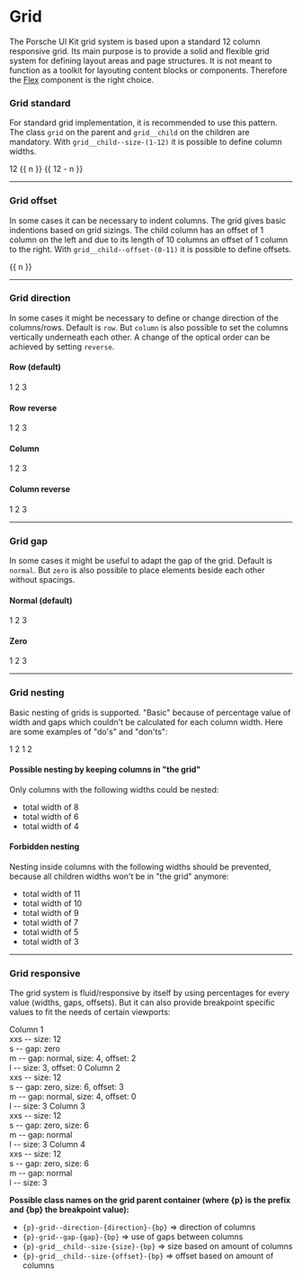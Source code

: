 # Grid

The Porsche UI Kit grid system is based upon a standard 12 column responsive grid. Its main purpose is to provide a solid and flexible grid system for defining layout areas and page structures. It is not meant to function as a toolkit for layouting content blocks or components. Therefore the [Flex](/#/web/layout/flex) component is the right choice.

### Grid standard

For standard grid implementation, it is recommended to use this pattern. The class `grid` on the parent and `grid__child` on the children are mandatory. With `grid__child--size-(1-12)` it is possible to define column widths.

<Playground :childElementLayout="{spacing: 'block-small'}">
  <p-grid>
    <p-grid-child size="12">
      <ExampleText>12</ExampleText>
    </p-grid-child>
  </p-grid>
  <p-grid v-for="n, index in 11" :key="index">
    <p-grid-child :size="n">
      <ExampleText>{{ n }}</ExampleText>
    </p-grid-child>
    <p-grid-child :size="12 - n">
      <ExampleText>{{ 12 - n }}</ExampleText>
    </p-grid-child>
  </p-grid>
</Playground>

---

### Grid offset

In some cases it can be necessary to indent columns. The grid gives basic indentions based on grid sizings. The child column has an offset of 1 column on the left and due to its length of 10 columns an offset of 1 column to the right. With `grid__child--offset-(0-11)` it is possible to define offsets.

<Playground :childElementLayout="{spacing: 'block-small'}">
  <p-grid v-for="n, index in 11" :key="index">
    <p-grid-child :offset="n" :size="12 - n">
      <ExampleText>{{ n }}</ExampleText>
    </p-grid-child>
  </p-grid>
</Playground>

---

### Grid direction

In some cases it might be necessary to define or change direction of the columns/rows. Default is `row`. But `column` is also possible to set the columns vertically underneath each other. A change of the optical order can be achieved by setting `reverse`.

#### Row (default)

<Playground>
  <p-grid direction="row">
    <p-grid-child size="4">
      <ExampleText>1</ExampleText>
    </p-grid-child>
    <p-grid-child size="4">
      <ExampleText>2</ExampleText>
    </p-grid-child>
    <p-grid-child size="4">
      <ExampleText>3</ExampleText>
    </p-grid-child>
  </p-grid>
</Playground>

#### Row reverse

<Playground>
  <p-grid direction="row-reverse">
    <p-grid-child size="4">
      <ExampleText>1</ExampleText>
    </p-grid-child>
    <p-grid-child size="4">
      <ExampleText>2</ExampleText>
    </p-grid-child>
    <p-grid-child size="4">
      <ExampleText>3</ExampleText>
    </p-grid-child>
  </p-grid>
</Playground>

#### Column

<Playground>
  <p-grid direction="column">
    <p-grid-child size="4">
      <ExampleText>1</ExampleText>
    </p-grid-child>
    <p-grid-child size="4">
      <ExampleText>2</ExampleText>
    </p-grid-child>
    <p-grid-child size="4">
      <ExampleText>3</ExampleText>
    </p-grid-child>
  </p-grid>
</Playground>

#### Column reverse

<Playground>
  <p-grid direction="column-reverse">
    <p-grid-child size="4">
      <ExampleText>1</ExampleText>
    </p-grid-child>
    <p-grid-child size="4">
      <ExampleText>2</ExampleText>
    </p-grid-child>
    <p-grid-child size="4">
      <ExampleText>3</ExampleText>
    </p-grid-child>
  </p-grid>
</Playground>

---

### Grid gap

In some cases it might be useful to adapt the gap of the grid. Default is `normal`. But `zero` is also possible to place elements beside each other without spacings.

#### Normal (default)

<Playground>
  <p-grid gap="normal">
    <p-grid-child size="4">
      <ExampleText>1</ExampleText>
    </p-grid-child>
    <p-grid-child size="4">
      <ExampleText>2</ExampleText>
    </p-grid-child>
    <p-grid-child size="4">
      <ExampleText>3</ExampleText>
    </p-grid-child>
  </p-grid>
</Playground>

#### Zero

<Playground>
  <p-grid gap="zero">
    <p-grid-child size="4">
      <ExampleText>1</ExampleText>
    </p-grid-child>
    <p-grid-child size="4">
      <ExampleText>2</ExampleText>
    </p-grid-child>
    <p-grid-child size="4">
      <ExampleText>3</ExampleText>
    </p-grid-child>
  </p-grid>
</Playground>

---

### Grid nesting

Basic nesting of grids is supported. "Basic" because of percentage value of width and gaps which couldn't be calculated for each column width. Here are some examples of "do's" and "don'ts":

<Playground>
  <p-grid>
    <p-grid-child size="6">
      <p-grid>
        <p-grid-child size="6">
          <ExampleText>1</ExampleText>
        </p-grid-child>
        <p-grid-child size="6">
          <ExampleText>2</ExampleText>
        </p-grid-child>
      </p-grid>
    </p-grid-child>
    <p-grid-child size="6">
      <p-grid>
        <p-grid-child size="4">
          <ExampleText>1</ExampleText>
        </p-grid-child>
        <p-grid-child size="8">
          <ExampleText>2</ExampleText>
        </p-grid-child>
      </p-grid>
    </p-grid-child>
  </p-grid>
</Playground>

#### Possible nesting by keeping columns in "the grid"

Only columns with the following widths could be nested:

* total width of 8
* total width of 6
* total width of 4

#### Forbidden nesting

Nesting inside columns with the following widths should be prevented, because all children widths won't be in "the grid" anymore:

* total width of 11
* total width of 10
* total width of 9
* total width of 7
* total width of 5
* total width of 3

---

### Grid responsive

The grid system is fluid/responsive by itself by using percentages for every value (widths, gaps, offsets). But it can also provide breakpoint specific values to fit the needs of certain viewports:

<Playground>
  <p-grid gap='{"base": "normal", "s": "zero", "m": "normal"}'>
    <p-grid-child size='{"base": 12, "m": 4, "l": 3}' offset='{"base": 0, "m": 2, "l": 0}'>
      <ExampleText>
        Column 1<br>
        xxs -- size: 12<br>
        s -- gap: zero<br>
        m -- gap: normal, size: 4, offset: 2<br>
        l -- size: 3, offset: 0
      </ExampleText>
    </p-grid-child>
    <p-grid-child size='{"base": 12, "s": 6, "m": 4, "l": 3}' offset='{"base": 0, "s": 3, "m": 0}'>
      <ExampleText>
        Column 2<br>
        xxs -- size: 12<br>
        s -- gap: zero, size: 6, offset: 3<br>
        m -- gap: normal, size: 4, offset: 0<br>
        l -- size: 3
      </ExampleText>
    </p-grid-child>
    <p-grid-child size='{"base": 12, "s": 6, "l": 3}'>
      <ExampleText>
        Column 3<br>
        xxs -- size: 12<br>
        s -- gap: zero, size: 6<br>
        m -- gap: normal<br>
        l -- size: 3
      </ExampleText>
    </p-grid-child>
    <p-grid-child size='{"base": 12, "s": 6, "l": 3}'>
      <ExampleText>
        Column 4<br>
        xxs -- size: 12<br>
        s -- gap: zero, size: 6<br>
        m -- gap: normal<br>
        l -- size: 3
      </ExampleText>
    </p-grid-child>
  </p-grid>
</Playground>

**Possible class names on the grid parent container (where {p} is the prefix and {bp} the breakpoint value):**
* `{p}-grid--direction-{direction}-{bp}` => direction of columns
* `{p}-grid--gap-{gap}-{bp}` => use of gaps between columns
* `{p}-grid__child--size-{size}-{bp}` => size based on amount of columns
* `{p}-grid__child--size-{offset}-{bp}` => offset based on amount of columns

<style scoped lang="scss">
  @import '~@porscheui/ui-kit-scss-utils/index';
  
  p-grid {
    p-grid-child {
      > .example-text {
        padding: $p-spacing-4;
        background: lightskyblue;
      }
    }
    [class*="p-grid-child--offset"] {
      > .example-text {
          color: lightskyblue;
          text-indent: calc(-100% - 50px);
      }
    }
  }
</style>